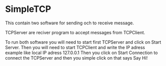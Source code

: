 # SimpleTCP
This contain two software for sending och to receive message.

TCPServer are reciver program to accept messages from TCPClient.

To run both software you will need to start first TCPServer and click on Start Server.
Then you will need to start TCPClient and write the IP adress example like local IP adress 127.0.0.1
Then you click on Start Connection to connect the TCPServer and then you simple click on that says Say Hi!
